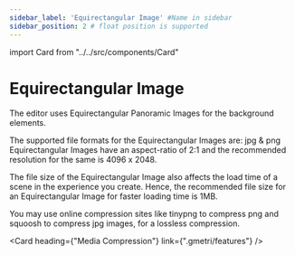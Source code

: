 ```yaml
---
sidebar_label: 'Equirectangular Image' #Name in sidebar
sidebar_position: 2 # float position is supported
---
```

import Card from "../../src/components/Card"


# Equirectangular Image
The editor uses Equirectangular Panoramic Images for the background elements.  

The supported file formats for the Equirectangular Images are: jpg & png
Equirectangular Images have an aspect-ratio of 2:1 and the recommended resolution for the same is 4096 x 2048.  

The file size of the Equirectangular Image also affects the load time of a scene in the experience you create. Hence, the recommended file size for an Equirectangular Image for faster loading time is 1MB.  

You may use online compression sites like tinypng to compress png and squoosh to compress jpg images, for a lossless compression.

<Card heading={"Media Compression"}  link={".gmetri/features"} /> 
